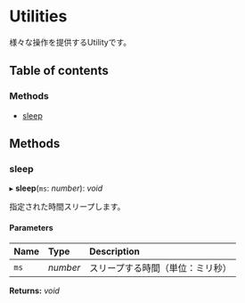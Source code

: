 # Utilities


様々な操作を提供するUtilityです。

## Table of contents

### Methods

- [sleep](utilities.md#sleep)

## Methods

### sleep

▸ **sleep**(`ms`: *number*): *void*

指定された時間スリープします。

#### Parameters

| Name | Type | Description |
| :------ | :------ | :------ |
| `ms` | *number* | スリープする時間（単位：ミリ秒） |

**Returns:** *void*
